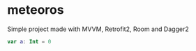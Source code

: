 # meteoros
Simple project made with MVVM, Retrofit2, Room and Dagger2

```kotlin
var a: Int = 0
```
